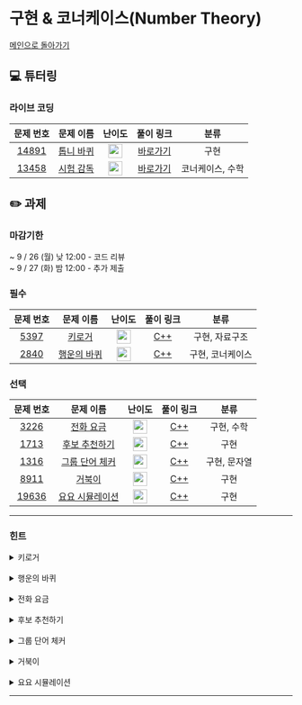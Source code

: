 # 구현 & 코너케이스(Number Theory)

[메인으로 돌아가기](https://github.com/Altu-Bitu-3/Notice)

## 💻 튜터링

### 라이브 코딩

|                                 문제 번호                                 |                                   문제 이름                                    |                                       난이도                                       |                                                                                                          풀이 링크                                                                                                           |       분류       |
| :-----------------------------------------------------------------------: | :----------------------------------------------------------------------------: | :--------------------------------------------------------------------------------: | :--------------------------------------------------------------------------------------------------------------------------------------------------------------------------------------------------------------------------: | :--------------: |
| <a href="https://www.acmicpc.net/problem/14891" target="_blank">14891</a> | <a href="https://www.acmicpc.net/problem/14891 " target="_blank">톱니 바퀴</a> | <img height="25px" width="25px" src="https://static.solved.ac/tier_small/11.svg"/> | [바로가기](https://github.com/Altu-Bitu-3/Notice/blob/main/09%EC%9B%94%2020%EC%9D%BC%20-%20%EA%B5%AC%ED%98%84%20%26%20%EC%BD%94%EB%84%88%EC%BC%80%EC%9D%B4%EC%8A%A4/%EB%9D%BC%EC%9D%B4%EB%B8%8C%EC%BD%94%EB%94%A9/14891.cpp) |       구현       |
| <a href="https://www.acmicpc.net/problem/13458" target="_blank">13458</a> | <a href="https://www.acmicpc.net/problem/13458" target="_blank">시험 감독</a>  | <img height="25px" width="25px" src="https://static.solved.ac/tier_small/4.svg"/>  | [바로가기](https://github.com/Altu-Bitu-3/Notice/blob/main/09%EC%9B%94%2020%EC%9D%BC%20-%20%EA%B5%AC%ED%98%84%20%26%20%EC%BD%94%EB%84%88%EC%BC%80%EC%9D%B4%EC%8A%A4/%EB%9D%BC%EC%9D%B4%EB%B8%8C%EC%BD%94%EB%94%A9/13458.cpp) | 코너케이스, 수학 |

## ✏️ 과제

### 마감기한

~ 9 / 26 (월) 낮 12:00 - 코드 리뷰 </br>
~ 9 / 27 (화) 밤 12:00 - 추가 제출 </br>

### 필수

|                                문제 번호                                |                                   문제 이름                                    |                                      난이도                                       | 풀이 링크 |       분류       |
| :---------------------------------------------------------------------: | :----------------------------------------------------------------------------: | :-------------------------------------------------------------------------------: | :-------: | :--------------: |
| <a href="https://www.acmicpc.net/problem/5397" target="_blank">5397</a> |   <a href="https://www.acmicpc.net/problem/5397" target="_blank">키로거</a>    | <img height="25px" width="25px" src="https://static.solved.ac/tier_small/9.svg"/> |  [C++]()  |  구현, 자료구조  |
| <a href="https://www.acmicpc.net/problem/2840" target="_blank">2840</a> | <a href="https://www.acmicpc.net/problem/2840" target="_blank">행운의 바퀴</a> | <img height="25px" width="25px" src="https://static.solved.ac/tier_small/7.svg"/> |  [C++]()  | 구현, 코너케이스 |

### 선택

|                                 문제 번호                                 |                                      문제 이름                                      |                                      난이도                                       | 풀이 링크 |     분류     |
| :-----------------------------------------------------------------------: | :---------------------------------------------------------------------------------: | :-------------------------------------------------------------------------------: | :-------: | :----------: |
|  <a href="https://www.acmicpc.net/problem/3226" target="_blank">3226</a>  |    <a href="https://www.acmicpc.net/problem/3226" target="_blank">전화 요금</a>     | <img height="25px" width="25px" src="https://static.solved.ac/tier_small/5.svg"/> |  [C++]()  |  구현, 수학  |
|  <a href="https://www.acmicpc.net/problem/1713" target="_blank">1713</a>  |  <a href="https://www.acmicpc.net/problem/1713" target="_blank">후보 추천하기</a>   | <img height="25px" width="25px" src="https://static.solved.ac/tier_small/9.svg"/> |  [C++]()  |     구현     |
|  <a href="https://www.acmicpc.net/problem/1316" target="_blank">1316</a>  |  <a href="https://www.acmicpc.net/problem/1316" target="_blank">그룹 단어 체커</a>  | <img height="25px" width="25px" src="https://static.solved.ac/tier_small/6.svg"/> |  [C++]()  | 구현, 문자열 |
|  <a href="https://www.acmicpc.net/problem/8911" target="_blank">8911</a>  |      <a href="https://www.acmicpc.net/problem/8911" target="_blank">거북이</a>      | <img height="25px" width="25px" src="https://static.solved.ac/tier_small/8.svg"/> |  [C++]()  |     구현     |
| <a href="https://www.acmicpc.net/problem/19636" target="_blank">19636</a> | <a href="https://www.acmicpc.net/problem/19636" target="_blank">요요 시뮬레이션</a> | <img height="25px" width="25px" src="https://static.solved.ac/tier_small/7.svg"/> |  [C++]()  |     구현     |

---

### 힌트

<details>
<summary>키로거</summary>
<div markdown="1">
&nbsp;&nbsp;&nbsp;&nbsp;커서의 왼쪽과 오른쪽을 나눠서 생각해보세요
</div>
</details>
</br>
<details>
<summary>행운의 바퀴</summary>
<div markdown="1">
&nbsp;&nbsp;&nbsp;&nbsp;
    바퀴에 같은 글자가 두 번 등장하거나, 중복되는 글자가 있으면 안 돼요!!</br>
&nbsp;&nbsp;&nbsp;&nbsp;+) 바퀴를 고정시키고 화살표의 위치를 바꾸는 식으로 문제를 풀면, 출력시에는 방향을 바꿔서 출력해야해요.
</div>
</details>
</br>
<details>
<summary>전화 요금</summary>
<div markdown="1">
&nbsp;&nbsp;&nbsp;&nbsp;통화가 언제 끝나는지 계산해볼까요?
</div>
</details>
</br>
<details>
<summary>후보 추천하기</summary>
<div markdown="1">
&nbsp;&nbsp;&nbsp;&nbsp;후보에 따른 추천 횟수와 게시 시간을 정보를 모두 알아야 할 것 같아요. </br>
&nbsp;&nbsp;&nbsp;&nbsp;후보가 꽉 찼을 경우와 사진틀이 비어있을 경우를 고려해야 겠네요!</br>
</div>
</details>
</br>
<details>
<summary>그룹 단어 체커</summary>
<div markdown="1">
&nbsp;&nbsp;&nbsp;&nbsp;이 알파벳이 이전에도 등장했었는지 효율적으로 판단할 수 있는 방법이 없을까요?</br>
&nbsp;&nbsp;&nbsp;&nbsp;알파벳은 26개밖에 없네요! (배열을 활용해볼까요?)</br>
</div>
</details>
</br>
<details>
<summary>거북이</summary>
<div markdown="1">
&nbsp;&nbsp;&nbsp;&nbsp; 추가 예정
</div>
</details>
</br>
<details>
<summary>요요 시뮬레이션</summary>
<div markdown="1">
&nbsp;&nbsp;&nbsp;&nbsp;문제를 꼼꼼히 읽으며 필요한 연산을 찾아보아요.</br>
&nbsp;&nbsp;&nbsp;&nbsp;음수의 나눗셈 처리를 주의해주세요!
</div>
</details>

---
